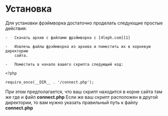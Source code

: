 Установка
=========

Для установки фрэймворка достаточно проделать следующие простые действия:

    -   Скачать архив с файлами фрэймворка с [4leph.com][1]

    -   Извлечь файлы фрэймворка из архива и поместить их в корневую директорию
        сайта.

    -   Поместить в начало вашего скрипта следующий код:

~~~~~~~~~~~~~~~~~~~~~~~~~~~~~~~~~~~~~~~~~~~~~~~~~~~~~~~~~~~~~~~~~~~~~~~~~~~~~~~~
<?php

require_once(__DIR__ . '/connect.php');
~~~~~~~~~~~~~~~~~~~~~~~~~~~~~~~~~~~~~~~~~~~~~~~~~~~~~~~~~~~~~~~~~~~~~~~~~~~~~~~~

При этом предполагается, что ваш скрипт находится в корне сайта там же где и
файл **connect.php** Если же ваш скрипт расположен в другой директории, то вам
нужно указать правильный путь к файлу **connect.php**

[1]: <http://4leph.com/download>
